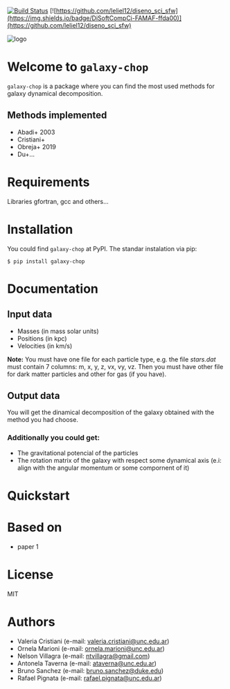 [![Build Status](https://travis-ci.com/vcristiani/galaxy-chop.svg?branch=master)](https://travis-ci.com/vcristiani/galaxy-chop)
[![https://github.com/leliel12/diseno_sci_sfw](https://img.shields.io/badge/DiSoftCompCi-FAMAF-ffda00)](https://github.com/leliel12/diseno_sci_sfw)

![logo](https://github.com/vcristiani/galaxy-chop/blob/master/docs/galaxychop_logo.png)

# Welcome to `galaxy-chop`

`galaxy-chop` is a package where you can find the most used methods for galaxy dynamical decomposition.

## Methods implemented
- Abadi+ 2003
- Cristiani+
- Obreja+ 2019
- Du+...

# Requirements

Libraries gfortran, gcc and others...

# Installation
You could find `galaxy-chop` at PyPI. The standar instalation via pip:

    $ pip install galaxy-chop

# Documentation

## Input data
 - Masses (in mass solar units)
 - Positions (in kpc)
 - Velocities (in km/s)

 **Note:** You must have one file for each particle type, e.g. the file _stars.dat_ must contain 7 columns: m, x, y, z, vx, vy, vz. Then you must have other file for dark matter particles and other for gas (if you have).

## Output data

You will get the dinamical decomposition of the galaxy obtained with the method you had choose.

### Additionally you could get:
- The gravitational potencial of the particles
- The rotation matrix of the galaxy with respect some dynamical axis (e.i: align with the angular momentum or some compornent of it)

# Quickstart


# Based on

- paper 1

# License

MIT

# Authors
- Valeria Cristiani (e-mail: valeria.cristiani@unc.edu.ar)
- Ornela Marioni (e-mail: ornela.marioni@unc.edu.ar)
- Nelson Villagra (e-mail: ntvillagra@gmail.com)
- Antonela Taverna (e-mail: ataverna@unc.edu.ar)
- Bruno Sanchez (e-mail: bruno.sanchez@duke.edu)
- Rafael Pignata (e-mail: rafael.pignata@unc.edu.ar)

